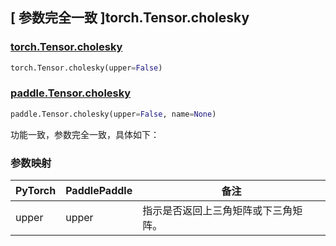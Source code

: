 ## [ 参数完全一致 ]torch.Tensor.cholesky

### [torch.Tensor.cholesky](https://pytorch.org/docs/stable/generated/torch.Tensor.cholesky.html)

```python
torch.Tensor.cholesky(upper=False)
```

### [paddle.Tensor.cholesky](https://www.paddlepaddle.org.cn/documentation/docs/zh/develop/api/paddle/Tensor_cn.html#cholesky-upper-false-name-none)

```python
paddle.Tensor.cholesky(upper=False, name=None)
```

功能一致，参数完全一致，具体如下：

### 参数映射

| PyTorch | PaddlePaddle | 备注 |
| ------- | ------------ | -- |
| upper   | upper        | 指示是否返回上三角矩阵或下三角矩阵。  |

